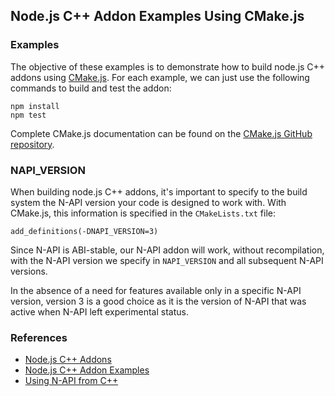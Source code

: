 ## Node.js C++ Addon Examples Using CMake.js

### Examples

The objective of these examples is to demonstrate how to build node.js C++ addons using [CMake.js](https://github.com/cmake-js/cmake-js#readme). For each example, we can just use the following commands to build and test the addon:

```
npm install
npm test
```

Complete CMake.js documentation can be found on the [CMake.js GitHub repository](https://github.com/cmake-js/cmake-js#readme).

### NAPI_VERSION

When building node.js C++ addons, it's important to specify to the build system the N-API version your code is designed to work with. With CMake.js, this information is specified in the `CMakeLists.txt` file:  

```
add_definitions(-DNAPI_VERSION=3)
```

Since N-API is ABI-stable, our N-API addon will work, without recompilation, with the N-API version we specify in `NAPI_VERSION` and all subsequent N-API versions. 

In the absence of a need for features available only in a specific N-API version, version 3 is a good choice as it is the version of N-API that was active when N-API left experimental status.

### References

- [Node.js C++ Addons](https://nodejs.org/api/addons.html#addons_c_addons)
- [Node.js C++ Addon Examples](https://github.com/nodejs/node-addon-examples)
- [Using N-API from C++](https://github.com/nodejs/node-addon-api)